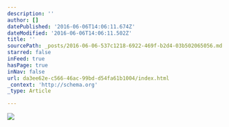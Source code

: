 ```yaml
---
description: ''
author: []
datePublished: '2016-06-06T14:06:11.674Z'
dateModified: '2016-06-06T14:06:11.502Z'
title: ''
sourcePath: _posts/2016-06-06-537c1218-6922-469f-b2d4-03b502065056.md
starred: false
inFeed: true
hasPage: true
inNav: false
url: da3ee62e-c566-46ac-99bd-d54fa61b1004/index.html
_context: 'http://schema.org'
_type: Article

---
```

![](https://the-grid-user-content.s3-us-west-2.amazonaws.com/fddc984d-9708-431e-b8cf-af9200228425.png)